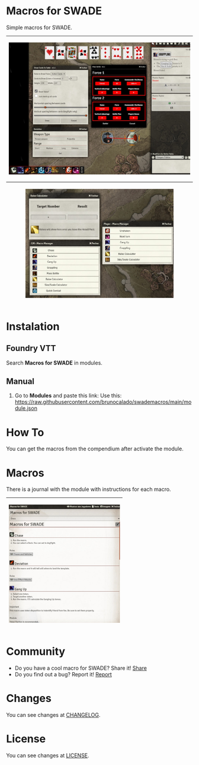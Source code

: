 # Macros for SWADE
Simple macros for SWADE.

<table>
<thead>
  <tr>
    <th>
      <p align="center">
        <img width="900" src="docs/preview01.jpg">
      </p>
    </th>
  </tr>
  <tr>
    <th>
      <p align="center">
        <img width="400" src="docs/preview02.jpg">
      </p>
    </th>    
  </tr>  
</thead>
</table>

# Instalation

## Foundry VTT
Search **Macros for SWADE** in modules.

## Manual
1. Go to **Modules** and paste this link: 
Use this: https://raw.githubusercontent.com/brunocalado/swademacros/main/module.json

# How To
You can get the macros from the compendium after activate the module.

# Macros

There is a journal with the module with instructions for each macro.

<table>
<thead>
  <tr>
    <th>
      <p align="center">
        <img width="300" src="docs/journaldocs.jpg">
      </p>
    </th>
  </tr>
</thead>
</table>

# Community
- Do you have a cool macro for SWADE? Share it! [Share](https://github.com/brunocalado/swademacros/issues)
- Do you find out a bug? Report it! [Report](https://github.com/brunocalado/swademacros/issues)

# Changes
You can see changes at [CHANGELOG](CHANGELOG.md).

# License
You can see changes at [LICENSE](LICENSE).